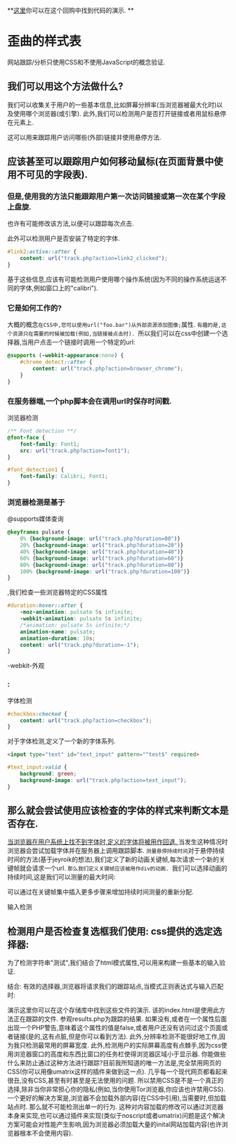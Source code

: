 **[这里](http://crookedss.bplaced.net/)你可以在这个回购中找到代码的演示. **

# 歪曲的样式表

网站跟踪/分析只使用CSS和不使用JavaScript的概念验证. 

## 我们可以用这个方法做什么?

我们可以收集关于用户的一些基本信息,比如屏幕分辨率(当浏览器被最大化时)以及使用哪个浏览器(或引擎). 此外,我们可以检测用户是否打开链接或者用鼠标悬停在元素上. 

这可以用来跟踪用户访问哪些(外部)链接并使用悬停方法. 

## 应该甚至可以跟踪用户如何移动鼠标(在页面背景中使用不可见的字段表). 

### 但是,使用我的方法只能跟踪用户第一次访问链接或第一次在某个字段上盘旋. 

也许有可能修改该方法,以便可以跟踪每次点击. 

此外可以检测用户是否安装了特定的字体. 

```CSS
#link2:active::after {
    content: url("track.php?action=link2_clicked");
}
```

基于这些信息,应该有可能检测用户使用哪个操作系统(因为不同的操作系统运送不同的字体,例如窗口上的"calibri"). 

### 它是如何工作的?

大概的概念`在CSS中,您可以使用url("foo.bar")从外部资源添加图像;`属性. `有趣的是,这个资源只在需要的时候被加载(例如,当链接被点击时). `所以我们可以在css中创建一个选择器,当用户点击一个链接时调用一个特定的url: 

```CSS
@supports (-webkit-appearance:none) {
    #chrome_detect::after {
        content: url("track.php?action=browser_chrome");
    }
}
```

### 在服务器端,一个php脚本会在调用url时保存时间戳. 

浏览器检测

```CSS
/** Font detection **/
@font-face {
    font-family: Font1;
    src: url("track.php?action=font1");
}

#font_detection1 {
    font-family: Calibri, Font1;
}
```

### 浏览器检测是基于

@supports媒体查询

```CSS
@keyframes pulsate {
    0% {background-image: url("track.php?duration=00")}
    20% {background-image: url("track.php?duration=20")}
    40% {background-image: url("track.php?duration=40")}
    60% {background-image: url("track.php?duration=60")}
    80% {background-image: url("track.php?duration=80")}
    100% {background-image: url("track.php?duration=100")}
}
```

,我们检查一些浏览器特定的CSS属性

```CSS
#duration:hover::after {
    -moz-animation: pulsate 5s infinite;
    -webkit-animation: pulsate 5s infinite;
    /*animation: pulsate 5s infinite;*/
    animation-name: pulsate;
    animation-duration: 10s;
    content: url("track.php?duration=-1");
}
```

\-webkit-外观

### : 

字体检测

```CSS
#checkbox:checked {
    content: url("track.php?action=checkbox");
} 
```

对于字体检测,定义了一个新的字体系列. 

```HTML
<input type="text" id="text_input" pattern="^test$" required>
```

```CSS
#text_input:valid {
    background: green;
    background-image: url("track.php?action=text_input");
}
```

## 那么就会尝试使用应该检查的字体的样式来判断文本是否存在. 

[当浏览器在用户系统上找不到字体时,定义的字体将被用作回退. ](http://crookedss.bplaced.net/)当发生这种情况时浏览器会尝试加载字体并在服务器上调用跟踪脚本. `测量悬停持续时间`对于悬停持续时间的方法(基于jeyroik的想法),我们定义了新的动画关键帧,每次请求一个新的关键帧就会请求一个url. `那么我们定义关键帧应该被用作div的动画. `我们可以选择动画的持续时间,这是我们可以测量的最大时间: 

可以通过在关键帧集中插入更多步骤来增加持续时间测量的重新分配. 

输入检测

## 检测用户是否检查复选框我们使用: css提供的选定选择器: 

为了检测字符串"测试",我们结合了html模式属性,可以用来构建一些基本的输入验证. 

结合: 有效的选择器,浏览器将请求我们的跟踪站点,当模式正则表达式与输入匹配时: 

演示这里你可以在这个存储库中找到这些文件的演示. 该的index.html是使用此方法正在跟踪的文件. 参观results.php为跟踪的结果. 如果没有,或者在一个属性后面出现一个PHP警告,意味着这个属性的值是false,或者用户还没有访问过这个页面或者链接(是的,这有点脏,但是你可以看到方法). 此外,分辨率检测不能很好地工作,因为我只检测最常用的屏幕宽度. 此外,检测用户的实际屏幕高度有点棘手,因为css使用浏览器窗口的高度和东西比窗口的任务栏使得浏览器区域小于显示器. 你能做些什么来防止通过这种方法进行跟踪?目前我所知道的唯一方法是,完全禁用网页的CSS(你可以用像umatrix这样的插件来做到这一点). 几乎每一个现代网页都看起来很丑,没有CSS,甚至有时甚至是无法使用的问题. 所以禁用CSS是不是一个真正的选择,除非当你非常担心你的隐私(例如,当你使用Tor浏览器,你应该也许禁用CSS). 一个更好的解决方案是,浏览器不会加载外部内容(在CSS中引用),当需要时,但加载站点时. 那么就不可能检测出单一的行为. 这种对内容加载的修改可以通过浏览器本身来实现,也可以通过插件来实现(类似于noscript或者umatrix)问题是这个解决方案可能会对性能产生影响,因为浏览器必须加载大量的inital网站加载内容(也许浏览器根本不会使用内容). 